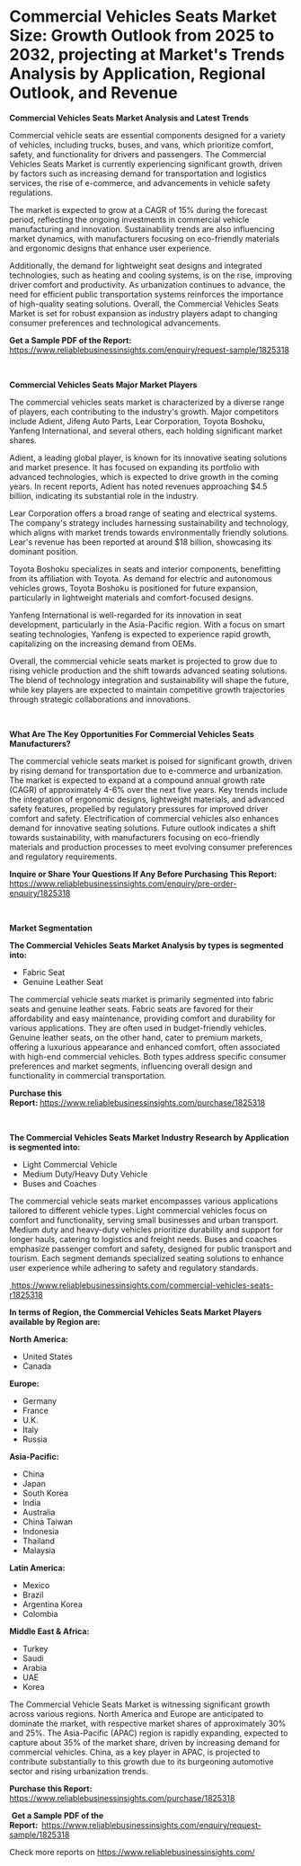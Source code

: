 <p><h1>Commercial Vehicles Seats Market Size: Growth Outlook from 2025 to 2032, projecting at Market's Trends Analysis by Application, Regional Outlook, and Revenue</h1></p><p><strong>Commercial Vehicles Seats Market Analysis and Latest Trends</strong></p>
<p><p>Commercial vehicle seats are essential components designed for a variety of vehicles, including trucks, buses, and vans, which prioritize comfort, safety, and functionality for drivers and passengers. The Commercial Vehicles Seats Market is currently experiencing significant growth, driven by factors such as increasing demand for transportation and logistics services, the rise of e-commerce, and advancements in vehicle safety regulations.</p><p>The market is expected to grow at a CAGR of 15% during the forecast period, reflecting the ongoing investments in commercial vehicle manufacturing and innovation. Sustainability trends are also influencing market dynamics, with manufacturers focusing on eco-friendly materials and ergonomic designs that enhance user experience.</p><p>Additionally, the demand for lightweight seat designs and integrated technologies, such as heating and cooling systems, is on the rise, improving driver comfort and productivity. As urbanization continues to advance, the need for efficient public transportation systems reinforces the importance of high-quality seating solutions. Overall, the Commercial Vehicles Seats Market is set for robust expansion as industry players adapt to changing consumer preferences and technological advancements.</p></p>
<p><strong>Get a Sample PDF of the Report:&nbsp;</strong> <a href="https://www.reliablebusinessinsights.com/enquiry/request-sample/1825318?utm_campaign=2761&utm_medium=2&utm_source=Github&utm_content=ia&utm_term=31032025&utm_id=commercial-vehicles-seats">https://www.reliablebusinessinsights.com/enquiry/request-sample/1825318</a></p>
<p>&nbsp;</p>
<p><strong>Commercial Vehicles Seats Major Market Players</strong></p>
<p><p>The commercial vehicles seats market is characterized by a diverse range of players, each contributing to the industry's growth. Major competitors include Adient, Jifeng Auto Parts, Lear Corporation, Toyota Boshoku, Yanfeng International, and several others, each holding significant market shares.</p><p>Adient, a leading global player, is known for its innovative seating solutions and market presence. It has focused on expanding its portfolio with advanced technologies, which is expected to drive growth in the coming years. In recent reports, Adient has noted revenues approaching $4.5 billion, indicating its substantial role in the industry.</p><p>Lear Corporation offers a broad range of seating and electrical systems. The company's strategy includes harnessing sustainability and technology, which aligns with market trends towards environmentally friendly solutions. Lear's revenue has been reported at around $18 billion, showcasing its dominant position.</p><p>Toyota Boshoku specializes in seats and interior components, benefitting from its affiliation with Toyota. As demand for electric and autonomous vehicles grows, Toyota Boshoku is positioned for future expansion, particularly in lightweight materials and comfort-focused designs.</p><p>Yanfeng International is well-regarded for its innovation in seat development, particularly in the Asia-Pacific region. With a focus on smart seating technologies, Yanfeng is expected to experience rapid growth, capitalizing on the increasing demand from OEMs.</p><p>Overall, the commercial vehicle seats market is projected to grow due to rising vehicle production and the shift towards advanced seating solutions. The blend of technology integration and sustainability will shape the future, while key players are expected to maintain competitive growth trajectories through strategic collaborations and innovations.</p></p>
<p>&nbsp;</p>
<p><strong>What Are The Key Opportunities For Commercial Vehicles Seats Manufacturers?</strong></p>
<p><p>The commercial vehicle seats market is poised for significant growth, driven by rising demand for transportation due to e-commerce and urbanization. The market is expected to expand at a compound annual growth rate (CAGR) of approximately 4-6% over the next five years. Key trends include the integration of ergonomic designs, lightweight materials, and advanced safety features, propelled by regulatory pressures for improved driver comfort and safety. Electrification of commercial vehicles also enhances demand for innovative seating solutions. Future outlook indicates a shift towards sustainability, with manufacturers focusing on eco-friendly materials and production processes to meet evolving consumer preferences and regulatory requirements.</p></p>
<p><strong>Inquire or Share Your Questions If Any Before Purchasing This Report:</strong> <a href="https://www.reliablebusinessinsights.com/enquiry/pre-order-enquiry/1825318?utm_campaign=2761&utm_medium=2&utm_source=Github&utm_content=ia&utm_term=31032025&utm_id=commercial-vehicles-seats">https://www.reliablebusinessinsights.com/enquiry/pre-order-enquiry/1825318</a></p>
<p>&nbsp;</p>
<p><strong>Market Segmentation</strong></p>
<p><strong>The Commercial Vehicles Seats Market Analysis by types is segmented into:</strong></p>
<p><ul><li>Fabric Seat</li><li>Genuine Leather Seat</li></ul></p>
<p><p>The commercial vehicle seats market is primarily segmented into fabric seats and genuine leather seats. Fabric seats are favored for their affordability and easy maintenance, providing comfort and durability for various applications. They are often used in budget-friendly vehicles. Genuine leather seats, on the other hand, cater to premium markets, offering a luxurious appearance and enhanced comfort, often associated with high-end commercial vehicles. Both types address specific consumer preferences and market segments, influencing overall design and functionality in commercial transportation.</p></p>
<p><strong>Purchase this Report:&nbsp;</strong><a href="https://www.reliablebusinessinsights.com/purchase/1825318?utm_campaign=2761&utm_medium=2&utm_source=Github&utm_content=ia&utm_term=31032025&utm_id=commercial-vehicles-seats">https://www.reliablebusinessinsights.com/purchase/1825318</a></p>
<p>&nbsp;</p>
<p><strong>The Commercial Vehicles Seats Market Industry Research by Application is segmented into:</strong></p>
<p><ul><li>Light Commercial Vehicle</li><li>Medium Duty/Heavy Duty Vehicle</li><li>Buses and Coaches</li></ul></p>
<p><p>The commercial vehicle seats market encompasses various applications tailored to different vehicle types. Light commercial vehicles focus on comfort and functionality, serving small businesses and urban transport. Medium duty and heavy-duty vehicles prioritize durability and support for longer hauls, catering to logistics and freight needs. Buses and coaches emphasize passenger comfort and safety, designed for public transport and tourism. Each segment demands specialized seating solutions to enhance user experience while adhering to safety and regulatory standards.</p></p>
<p><a href="https://www.reliablebusinessinsights.com/commercial-vehicles-seats-r1825318?utm_campaign=2761&utm_medium=2&utm_source=Github&utm_content=ia&utm_term=31032025&utm_id=commercial-vehicles-seats">&nbsp;https://www.reliablebusinessinsights.com/commercial-vehicles-seats-r1825318</a></p>
<p><strong>In terms of Region, the Commercial Vehicles Seats Market Players available by Region are:</strong></p>
<p>
    <p> <strong> North America: </strong>
        <ul>
            <li>United States</li>
            <li>Canada</li>
        </ul>
        </p> 
    <p> <strong> Europe: </strong>
        <ul>
            <li>Germany</li>
            <li>France</li>
            <li>U.K.</li>
            <li>Italy</li>
            <li>Russia</li>
        </ul>
        </p> 
    <p> <strong> Asia-Pacific: </strong>
        <ul>
            <li>China</li>
            <li>Japan</li>
            <li>South Korea</li>
            <li>India</li>
            <li>Australia</li>
            <li>China Taiwan</li>
            <li>Indonesia</li>
            <li>Thailand</li>
            <li>Malaysia</li>
        </ul>
        </p> 
    <p> <strong> Latin America: </strong>
        <ul>
            <li>Mexico</li>
            <li>Brazil</li>
            <li>Argentina Korea</li>
            <li>Colombia</li>
        </ul>
        </p> 
    <p> <strong> Middle East & Africa: </strong>
        <ul>
            <li>Turkey</li>
            <li>Saudi</li>
            <li>Arabia</li>
            <li>UAE</li>
            <li>Korea</li>
        </ul>
    </p>
    </p>
<p><p>The Commercial Vehicle Seats Market is witnessing significant growth across various regions. North America and Europe are anticipated to dominate the market, with respective market shares of approximately 30% and 25%. The Asia-Pacific (APAC) region is rapidly expanding, expected to capture about 35% of the market share, driven by increasing demand for commercial vehicles. China, as a key player in APAC, is projected to contribute substantially to this growth due to its burgeoning automotive sector and rising urbanization trends.</p></p>
<p><strong>Purchase this Report: </strong><a href="https://www.reliablebusinessinsights.com/purchase/1825318?utm_campaign=2761&utm_medium=2&utm_source=Github&utm_content=ia&utm_term=31032025&utm_id=commercial-vehicles-seats">https://www.reliablebusinessinsights.com/purchase/1825318</a></p>
<p>&nbsp;<strong>Get a Sample PDF of the Report:&nbsp;&nbsp;</strong><a href="https://www.reliablebusinessinsights.com/enquiry/request-sample/1825318?utm_campaign=2761&utm_medium=2&utm_source=Github&utm_content=ia&utm_term=31032025&utm_id=commercial-vehicles-seats">https://www.reliablebusinessinsights.com/enquiry/request-sample/1825318</a></p>
<p><strong></strong></p>
<p>Check more reports on <a href="https://www.reliablebusinessinsights.com/?utm_campaign=2761&utm_medium=2&utm_source=Github&utm_content=ia&utm_term=31032025&utm_id=commercial-vehicles-seats">https://www.reliablebusinessinsights.com/</a></p>